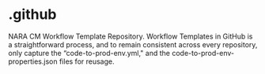 # .github
NARA CM Workflow Template Repository.
Workflow Templates in GitHub is a straightforward process, and to remain consistent across every repository, only capture the “code-to-prod-env.yml," and the code-to-prod-env-properties.json files for reusage.

